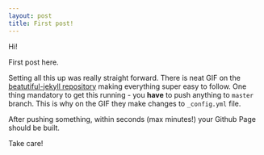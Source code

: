 ```yaml
---
layout: post
title: First post!
---
```


Hi!

First post here. 

Setting all this up was really straight forward. There is neat GIF on the [beatutiful-jekyll repository](https://github.com/daattali/beautiful-jekyll) making everything super easy to follow. One thing mandatory to get this running - you **have** to push anything to `master` branch. This is why on the GIF they make changes to `_config.yml` file.

After pushing something, within seconds (max minutes!) your Github Page should be built.

Take care!
